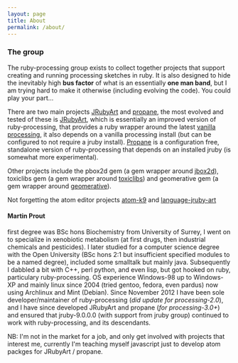 ```yaml
---
layout: page
title: About
permalink: /about/
---
```

### The group ###
The ruby-processing group exists to collect together projects that support creating and running processing sketches in ruby. It is also designed to hide the inevitably high __bus factor__ of what is an essentially __one man band__, but I am trying hard to make it otherwise (including evolving the code). You could play your part...

There are two main projects [JRubyArt][jruby_art] and [propane][propane], the most evolved and tested of these is [JRubyArt][jruby_art], which is essentially an improved version of ruby-processing, that provides a ruby wrapper around the latest [vanilla processing][processing], it also depends on a vanilla processing install (but can be configured to not require a jruby install). [Propane][propane] is a configuration free, standalone version of ruby-processing that depends on an installed jruby (is somewhat more experimental).

Other projects include the pbox2d gem (a gem wrapper around [jbox2d][jbox2d]), toxiclibs gem (a gem wrapper around [toxiclibs][toxiclibs]) and geomerative gem (a gem wrapper around [geomerative][geomerative]).

Not forgetting the atom editor projects [atom-k9][atom-k9] and [language-jruby-art][language]

#### Martin Prout ####

 first degree was BSc hons Biochemistry from University of Surrey, I went on to specialize in xenobiotic metabolism (at first drugs, then industrial chemicals and pesticides).  I later studied for a computer science degree with the Open University (BSc hons 2:1 but insufficient specified modules to be a named degree), included some smalltalk but mainly java. Subsequently I dabbled a bit with C++, perl python, and even lisp, but got hooked on ruby, particulary ruby-processing. OS experience Windows-98 up to Windows-XP and mainly linux since 2004 (tried gentoo, fedora, even pardus) now using Archlinux and Mint (Debian). Since November 2012 I have been sole developer/maintainer of ruby-processing (_did update for processing-2.0_), and I have since developed JRubyArt and propane (_for processing-3.0+_) and ensured that jruby-9.0.0.0 (with support from jruby group) continued to work with ruby-processing, and its descendants.

 NB: I'm not in the market for a job, and only get involved with projects that interest me, currently I'm teaching myself javascript just to develop atom packges for JRubyArt / propane.

[jruby_art]: https://ruby-processing.github.io/index.html
[blog]:http://monkstone.github.io/
[toxiclibs]:http://ruby-processing.github.io/toxicgem/
[geomerative]:http://ruby-processing.github.io/geomerativegem/
[jbox2d]:https://github.com/ruby-processing/jbox2d
[propane]:https://ruby-processing.github.io/propane/
[processing]:https://processing.org/
[atom-k9]:https://atom.io/packages/atom-k9
[language]:https://atom.io/packages/language-jruby-art
[ruby-processing]:https://github.com/jashkenas/ruby-processing
